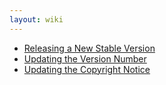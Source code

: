 ```yaml
---
layout: wiki
---
```


- [Releasing a New Stable Version](Releasing-a-New-Stable-Version.md)
- [Updating the Version Number](Updating-the-Version-Number.md)
- [Updating the Copyright Notice](Updating-the-Copyright-Notice.md)